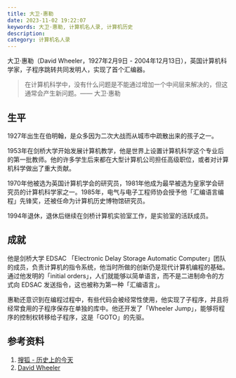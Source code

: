 ```yaml
---
title: 大卫·惠勒
date: 2023-11-02 19:22:07
keywords: 大卫·惠勒, 计算机名人录, 计算机历史
description: 
category: 计算机名人录
---
```


大卫·惠勒（David Wheeler，1927年2月9日 - 2004年12月13日），英国计算机科学家，子程序跳转共同发明人，实现了首个汇编器。

> 在计算机科学中，没有什么问题是不能通过增加一个中间层来解决的，但这通常会产生新问题。—— 大卫·惠勒

## 生平

1927年出生在伯明翰，是众多因为二次大战而从城市中疏散出来的孩子之一。

1953年在剑桥大学开始发展计算机教学，他是世界上设置计算机科学这个专业后的第一批教师。他的许多学生后来都在大型计算机公司担任高级职位，或者对计算机科学做出了重大贡献。

1970年他被选为英国计算机学会的研究员，1981年他成为最早被选为皇家学会研究员的计算机科学家之一。1985年，电气与电子工程师协会授予他「汇编语言编程」先锋奖，还被任命为计算机历史博物馆研究员。

1994年退休，退休后继续在剑桥计算机实验室工作，是实验室的活跃成员。

## 成就

他是剑桥大学 EDSAC 「Electronic Delay Storage Automatic Computer」团队的成员，负责计算机的指令系统，他当时所做的创新仍是现代计算机编程的基础。通过他发明的「initial orders」，人们就能够以简单语言，而不是二进制命令的方式向 EDSAC 发送指令，这也被称为第一种「汇编语言」。

惠勒还意识到在编程过程中，有些代码会被经常性使用，他实现了子程序，并且将经常食用的子程序保存在单独的库中。他还开发了「Wheeler Jump」，能够将程序的控制权转移给子程序，这是「GOTO」的先驱。

## 参考资料
1. [搜狐 - 历史上的今天](https://www.sohu.com/a/521605971_115128)
2. [David Wheeler](https://www.computer.org/profiles/david-wheeler)